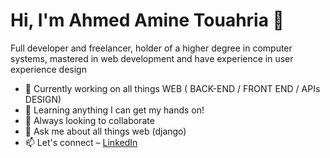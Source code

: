 

# Hi, I'm Ahmed Amine Touahria 👋

Full developer and freelancer, holder of a higher degree in computer systems, mastered in web development and have experience in user experience design

- 🔭 Currently working on all things WEB ( BACK-END / FRONT END / APIs DESIGN)
- 🌱 Learning anything I can get my hands on!
- 👯 Always looking to collaborate
- 💬 Ask me about all things web (django)
- 📫 Let's connect – [LinkedIn](https://www.linkedin.com/in/ahmed-touahria-735185237/)
